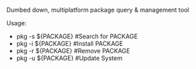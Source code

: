Dumbed down, multiplatform package query & management tool

Usage:
- pkg -s ${PACKAGE} #Search for PACKAGE
- pkg -i ${PACKAGE} #Install PACKAGE
- pkg -r ${PACKAGE} #Remove PACKAGE
- pkg -u ${PACKAGE} #Update System
